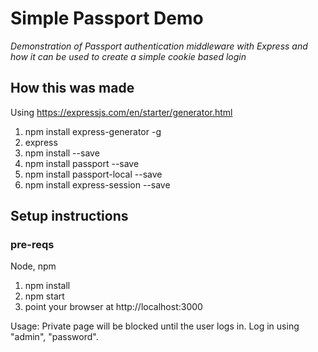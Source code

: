 # Simple Passport Demo
*Demonstration of Passport authentication middleware with Express and how it can be used to create a simple cookie based login*

## How this was made
Using https://expressjs.com/en/starter/generator.html

1. npm install express-generator -g
2. express
3. npm install --save
4. npm install passport --save
5. npm install passport-local --save
6. npm install express-session --save

## Setup instructions
### pre-reqs
Node, npm

1. npm install
2. npm start
3. point your browser at http://localhost:3000

Usage: Private page will be blocked until the user logs in. Log in using "admin", "password". 
